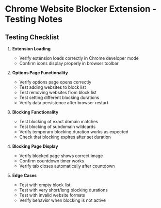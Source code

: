 # Chrome Website Blocker Extension - Testing Notes

## Testing Checklist

1. **Extension Loading**
   - Verify extension loads correctly in Chrome developer mode
   - Confirm icons display properly in browser toolbar

2. **Options Page Functionality**
   - Verify options page opens correctly
   - Test adding websites to block list
   - Test removing websites from block list
   - Test setting different blocking durations
   - Verify data persistence after browser restart

3. **Blocking Functionality**
   - Test blocking of exact domain matches
   - Test blocking of subdomain wildcards
   - Verify temporary blocking duration works as expected
   - Check that blocking expires after set duration

4. **Blocking Page Display**
   - Verify blocked page shows correct image
   - Confirm countdown timer works
   - Verify tab closes automatically after countdown

5. **Edge Cases**
   - Test with empty block list
   - Test with very short/long blocking durations
   - Test with invalid website formats
   - Verify behavior when blocking is not active
